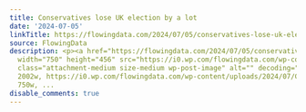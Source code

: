 ```yaml
---
title: Conservatives lose UK election by a lot
date: '2024-07-05'
linkTitle: https://flowingdata.com/2024/07/05/conservatives-lose-uk-election-by-a-lot/
source: FlowingData
description: <p><a href="https://flowingdata.com/2024/07/05/conservatives-lose-uk-election-by-a-lot/"><img
  width="750" height="456" src="https://i0.wp.com/flowingdata.com/wp-content/uploads/2024/07/Conservatives-lose.png?fit=750%2C456&amp;quality=80&amp;ssl=1"
  class="attachment-medium size-medium wp-post-image" alt="" decoding="async" srcset="https://i0.wp.com/flowingdata.com/wp-content/uploads/2024/07/Conservatives-lose.png?w=2002&amp;quality=80&amp;ssl=1
  2002w, https://i0.wp.com/flowingdata.com/wp-content/uploads/2024/07/Conservatives-lose.png?resize=750%2C456&amp;quality=80&amp;ssl=1
  750w, ...
disable_comments: true
---
```

<p><a href="https://flowingdata.com/2024/07/05/conservatives-lose-uk-election-by-a-lot/"><img width="750" height="456" src="https://i0.wp.com/flowingdata.com/wp-content/uploads/2024/07/Conservatives-lose.png?fit=750%2C456&amp;quality=80&amp;ssl=1" class="attachment-medium size-medium wp-post-image" alt="" decoding="async" srcset="https://i0.wp.com/flowingdata.com/wp-content/uploads/2024/07/Conservatives-lose.png?w=2002&amp;quality=80&amp;ssl=1 2002w, https://i0.wp.com/flowingdata.com/wp-content/uploads/2024/07/Conservatives-lose.png?resize=750%2C456&amp;quality=80&amp;ssl=1 750w, ...